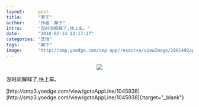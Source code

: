 ```yaml
---
layout:     post
title:      "摩子"
author:     "作者：摩子"
intro:      "没时间解释了,快上车。"
date:       "2018-02-14 12:17:17"
categories: "其他"
tags:       "摩子"
image:      "http://smp.yoedge.com/smp-app/resource/viewImage/1001492appline.png"
---
```

<div style="text-align: center">
<p><img src="http://smp.yoedge.com/smp-app/resource/viewImage/1001492appline.png"/></p>
</div>
<p class="post-meta">
<span>没时间解释了,快上车。</span>
</p>
[http://smp3.yoedge.com/view/gotoAppLine/1045938](http://smp3.yoedge.com/view/gotoAppLine/1045938){:target="_blank"}


